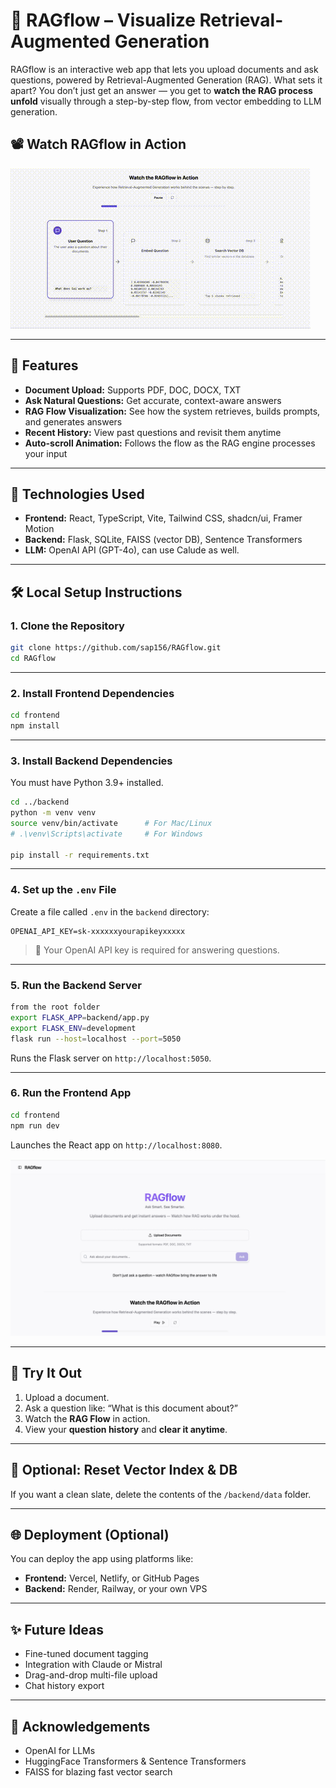 # 🧠 RAGflow – Visualize Retrieval-Augmented Generation

RAGflow is an interactive web app that lets you upload documents and ask questions, powered by Retrieval-Augmented Generation (RAG). What sets it apart? You don’t just get an answer — you get to **watch the RAG process unfold** visually through a step-by-step flow, from vector embedding to LLM generation.

## 📽️ Watch RAGflow in Action
![RAGflow Demo](/public/media/ragflow-demo.gif)


---

## 🚀 Features

- **Document Upload:** Supports PDF, DOC, DOCX, TXT
- **Ask Natural Questions:** Get accurate, context-aware answers
- **RAG Flow Visualization:** See how the system retrieves, builds prompts, and generates answers
- **Recent History:** View past questions and revisit them anytime
- **Auto-scroll Animation:** Follows the flow as the RAG engine processes your input

---

## 🧰 Technologies Used

- **Frontend:** React, TypeScript, Vite, Tailwind CSS, shadcn/ui, Framer Motion
- **Backend:** Flask, SQLite, FAISS (vector DB), Sentence Transformers
- **LLM:** OpenAI API (GPT-4o), can use Calude as well.

---

## 🛠️ Local Setup Instructions

### 1. Clone the Repository

```bash
git clone https://github.com/sap156/RAGflow.git
cd RAGflow
```

---

### 2. Install Frontend Dependencies

```bash
cd frontend
npm install
```

---

### 3. Install Backend Dependencies

You must have Python 3.9+ installed.

```bash
cd ../backend
python -m venv venv
source venv/bin/activate      # For Mac/Linux
# .\venv\Scripts\activate     # For Windows

pip install -r requirements.txt
```

---

### 4. Set up the `.env` File

Create a file called `.env` in the `backend` directory:

```
OPENAI_API_KEY=sk-xxxxxxyourapikeyxxxxx
```

> 🔑 Your OpenAI API key is required for answering questions.

---

### 5. Run the Backend Server

```bash
from the root folder
export FLASK_APP=backend/app.py
export FLASK_ENV=development
flask run --host=localhost --port=5050
```

Runs the Flask server on `http://localhost:5050`.

---

### 6. Run the Frontend App

```bash
cd frontend
npm run dev
```

Launches the React app on `http://localhost:8080`.

![RAGflow Home](/public/landing.png)

---

## 🧪 Try It Out

1. Upload a document.
2. Ask a question like: “What is this document about?”
3. Watch the **RAG Flow** in action.
4. View your **question history** and **clear it anytime**.

---

## 🧼 Optional: Reset Vector Index & DB

If you want a clean slate, delete the contents of the `/backend/data` folder.

---

## 🌐 Deployment (Optional)

You can deploy the app using platforms like:

- **Frontend:** Vercel, Netlify, or GitHub Pages
- **Backend:** Render, Railway, or your own VPS

---

## ✨ Future Ideas

- Fine-tuned document tagging
- Integration with Claude or Mistral
- Drag-and-drop multi-file upload
- Chat history export

---

## 🙏 Acknowledgements

- OpenAI for LLMs
- HuggingFace Transformers & Sentence Transformers
- FAISS for blazing fast vector search

